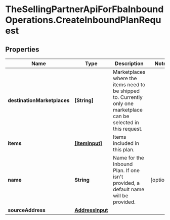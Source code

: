 # TheSellingPartnerApiForFbaInboundOperations.CreateInboundPlanRequest

## Properties

Name | Type | Description | Notes
------------ | ------------- | ------------- | -------------
**destinationMarketplaces** | **[String]** | Marketplaces where the items need to be shipped to. Currently only one marketplace can be selected in this request. | 
**items** | [**[ItemInput]**](ItemInput.md) | Items included in this plan. | 
**name** | **String** | Name for the Inbound Plan. If one isn&#39;t provided, a default name will be provided. | [optional] 
**sourceAddress** | [**AddressInput**](AddressInput.md) |  | 


